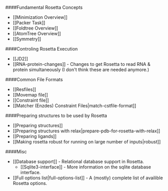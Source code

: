 ####Fundamental Rosetta Concepts
- [[Minimization Overview]]
- [[Packer Task]]
- [[Foldtree Overview]]
- [[AtomTree Overview]]
- [[Symmetry]]

####Controling Rosetta Execution
- [[JD2]]
- [[RNA-protein-changes]] - Changes to get Rosetta to read RNA & protein simultaneously (I don't think these are needed anymore.)

####Common File Formats
- [[Resfiles]]
- [[Movemap file]]
- [[Constraint file]]
- [[Matcher (Enzdes) Constraint Files|match-cstfile-format]]

####Preparing structures to be used by Rosetta
- [[Preparing structures]]
- [[Preparing structures with relax|prepare-pdb-for-rosetta-with-relax]]
- [[Preparing ligands]]
- [[Making rosetta robust for running on large number of inputs|robust]]

####Misc
- [[Database support]] - Relational database support in Rosetta.
    *  [[Sqlite3-interface]] - More information on the sqlite database interface.
- [[Full options list|full-options-list]] - A (mostly) complete list of availible Rosetta options.

